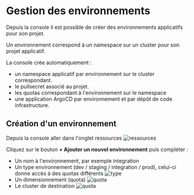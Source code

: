 # Gestion des environnements

Depuis la console il est possible de créer des environnements applicatifs pour son projet.

Un environnement correspond à un namespace sur un cluster pour son projet applicatif.

La console crée automatiquement :
 - un namespace applicatif par environnement sur le cluster correspondant.
 - le pullsecret associé au projet.
 - les quotas correspondant à l'environnement sur le namespace
 - une application ArgoCD par environnement et par dépôt de code infrastructure.

 ## Création d'un environnement

 Depuis la console aller dans l'onglet ressources ![ressources](/img/environnement/menu.png)

Cliquez sur le bouton **+ Ajouter un nouvel environnement** puis compléter :
  - Un nom à l'environnement, par exemple integration
  - Un type environnement (dev / staging / integration / prod), celui-ci donne accès à des quotas différents
  ![type](/img/environnement/type-env.png)
  - Un dimensionnement (quota)
  ![quota](/img/environnement/quota-env.png)
  - Le cluster de destination
  ![quota](/img/environnement/cluster-env.png)

